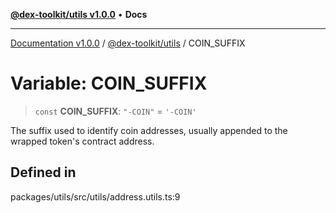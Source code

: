 [**@dex-toolkit/utils v1.0.0**](../README.md) • **Docs**

***

[Documentation v1.0.0](../../../packages.md) / [@dex-toolkit/utils](../README.md) / COIN\_SUFFIX

# Variable: COIN\_SUFFIX

> `const` **COIN\_SUFFIX**: `"-COIN"` = `'-COIN'`

The suffix used to identify coin addresses, usually appended to the wrapped token's contract address.

## Defined in

packages/utils/src/utils/address.utils.ts:9
